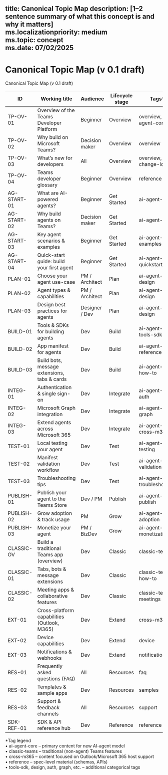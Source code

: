 title: Canonical Topic Map
description: [1–2 sentence summary of what this concept is and why it matters]  
ms.localizationpriority: medium  
ms.topic: concept  
ms.date: 07/02/2025  
---

# Canonical Topic Map (v 0.1 draft)

Canonical Topic Map (v 0.1 draft)

| ID | Working title | Audience | Lifecycle stage | Tags* |
|----|---------------|----------|-----------------|-------|
| TP-OV-01 | Overview of the Teams Developer Platform | Beginner | Overview | overview, ai-agent-core |
| TP-OV-02 | Why build on Microsoft Teams? | Decision maker | Overview | overview |
| TP-OV-03 | What’s new for developers | All | Overview | overview, change-log |
| TP-OV-04 | Teams developer glossary | Beginner | Overview | reference |
| AG-START-01 | What are AI-powered agents? | Beginner | Get Started | ai-agent-core |
| AG-START-02 | Why build agents on Teams? | Decision maker | Get Started | ai-agent-core |
| AG-START-03 | Key agent scenarios & examples | Beginner | Get Started | ai-agent-core, examples |
| AG-START-04 | Quick-start guide: build your first agent | Beginner | Get Started | ai-agent-core, quickstart |
| PLAN-01 | Choose your agent use-case | PM / Architect | Plan | ai-agent-core, design |
| PLAN-02 | Agent types & capabilities | PM / Architect | Plan | ai-agent-core, design |
| PLAN-03 | Design best practices for agents | Designer / Dev | Plan | ai-agent-core, design |
| BUILD-01 | Tools & SDKs for building agents | Dev | Build | ai-agent-core, tools-sdk |
| BUILD-02 | App manifest for agents | Dev | Build | ai-agent-core, reference |
| BUILD-03 | Build bots, message extensions, tabs & cards | Dev | Build | ai-agent-core, how-to |
| INTEG-01 | Authentication & single sign-on | Dev | Integrate | ai-agent-core, auth |
| INTEG-02 | Microsoft Graph integration | Dev | Integrate | ai-agent-core, graph |
| INTEG-03 | Extend agents across Microsoft 365 | Dev | Integrate | ai-agent-core, cross-m365 |
| TEST-01 | Local testing your agent | Dev | Test | ai-agent-core, testing |
| TEST-02 | Manifest validation workflow | Dev | Test | ai-agent-core, validation |
| TEST-03 | Troubleshooting tips | Dev | Test | ai-agent-core, troubleshooting |
| PUBLISH-01 | Publish your agent to the Teams Store | Dev / PM | Publish | ai-agent-core, publish |
| PUBLISH-02 | Grow adoption & track usage | PM | Grow | ai-agent-core, adoption |
| PUBLISH-03 | Monetize your agent | PM / BizDev | Grow | ai-agent-core, monetization |
| CLASSIC-OV | Build a traditional Teams app (overview) | Dev | Classic | classic-teams |
| CLASSIC-01 | Tabs, bots & message extensions | Dev | Classic | classic-teams, how-to |
| CLASSIC-02 | Meeting apps & collaborative features | Dev | Classic | classic-teams, meetings |
| EXT-01 | Cross-platform capabilities (Outlook, M365) | Dev | Extend | cross-m365 |
| EXT-02 | Device capabilities | Dev | Extend | device |
| EXT-03 | Notifications & webhooks | Dev | Extend | notifications |
| RES-01 | Frequently asked questions (FAQ) | All | Resources | faq |
| RES-02 | Templates & sample apps | Dev | Resources | samples |
| RES-03 | Support & feedback channels | All | Resources | support |
| SDK-REF-01 | SDK & API reference hub | Dev | Reference | reference |

*Tag legend  
• ai-agent-core – primary content for new AI-agent model  
• classic-teams – traditional (non-agent) Teams features  
• cross-m365 – content focused on Outlook/Microsoft 365 host support  
• reference – spec-level material (schemas, APIs)  
• tools-sdk, design, auth, graph, etc. – additional categorical tags
